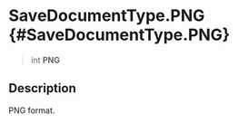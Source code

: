 SaveDocumentType.PNG {#SaveDocumentType.PNG}
====================

> int **PNG**

Description
-----------

PNG format.
